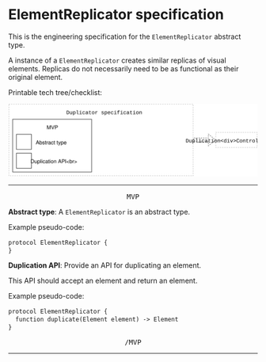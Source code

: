 # ElementReplicator specification

This is the engineering specification for the `ElementReplicator` abstract type.

A instance of a `ElementReplicator` creates similar replicas of visual elements. Replicas do not necessarily need to be as functional as their original element.

Printable tech tree/checklist:

![](../_assets/DuplicatorTechTree.svg)

---

<p style="text-align:center"><tt>MVP</tt></p>

**Abstract type**: A `ElementReplicator` is an abstract type.

Example pseudo-code:

    protocol ElementReplicator {
    }

**Duplication API**: Provide an API for duplicating an element.

This API should accept an element and return an element.

Example pseudo-code:

    protocol ElementReplicator {
      function duplicate(Element element) -> Element
    }

<p style="text-align:center"><tt>/MVP</tt></p>

---
